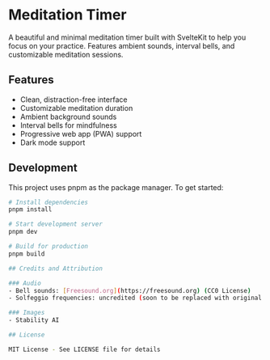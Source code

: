 # Meditation Timer

A beautiful and minimal meditation timer built with SvelteKit to help you focus on your practice. Features ambient sounds, interval bells, and customizable meditation sessions.

## Features

- Clean, distraction-free interface
- Customizable meditation duration
- Ambient background sounds
- Interval bells for mindfulness
- Progressive web app (PWA) support
- Dark mode support

## Development

This project uses pnpm as the package manager. To get started:

```bash
# Install dependencies
pnpm install

# Start development server
pnpm dev

# Build for production
pnpm build

## Credits and Attribution

### Audio
- Bell sounds: [Freesound.org](https://freesound.org) (CC0 License)
- Solfeggio frequencies: uncredited (soon to be replaced with original frequencies)

### Images
- Stability AI

## License

MIT License - See LICENSE file for details
